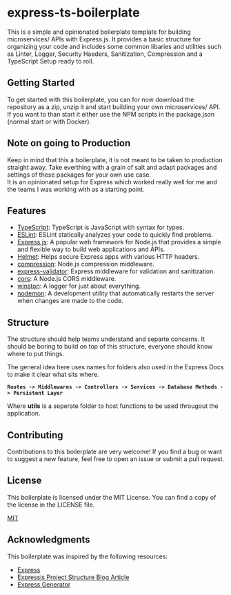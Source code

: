 # express-ts-boilerplate

This is a simple and opinionated boilerplate template for building microservices/ APIs with Express.js. It provides a basic structure for organizing your code and includes some common libaries and utilities such as Linter, Logger, Security Haeders, Sanitization, Compression and a TypeScript Setup ready to roll.

## Getting Started

To get started with this boilerplate, you can for now download the repository as a zip, unzip it and start building your own microservices/ API.
<br />
If you want to than start it either use the NPM scripts in the package.json (normal start or with Docker).

## Note on going to Production

Keep in mind that this a boilerplate, it is not meant to be taken to production straight away. Take everthing with a grain of salt and adapt packages and settings of these packages for your own use case. <br/>
It is an opinionated setup for Express which worked really well for me and the teams I was working with as a starting point.

## Features

- [TypeScript](https://www.typescriptlang.org/): TypeScript is JavaScript with syntax for types.
- [ESLint](https://eslint.org/): ESLint statically analyzes your code to quickly find problems.
- [Express.js](https://expressjs.com/): A popular web framework for Node.js that provides a simple and flexible way to build web applications and APIs.
- [Helmet](https://github.com/helmetjs/helmet): Helps secure Express apps with various HTTP headers.
- [compression](https://www.npmjs.com/package/compression): Node.js compression middleware.
- [express-validator](https://www.npmjs.com/package/express-validator): Express middleware for validation and sanitization.
- [cors](https://github.com/expressjs/cors): A Node.js CORS middleware.
- [winston](https://www.npmjs.com/package/winston): A logger for just about everything.
- [nodemon](https://www.npmjs.com/package/nodemon): A development utility that automatically restarts the server when changes are made to the code.

## Structure

The structure should help teams understand and separte concerns. It should be boring to build on top of this structure, everyone should know where to put things.

The general idea here uses names for folders also used in the Express Docs to make it clear what sits where.

<b>`Routes -> Middlewares -> Controllers -> Services -> Database Methods -> Persistent Layer`</b>

Where <b>utils</b> is a seperate folder to host functions to be used througout the application.

## Contributing

Contributions to this boilerplate are very welcome! If you find a bug or want to suggest a new feature, feel free to open an issue or submit a pull request.

## License

This boilerplate is licensed under the MIT License. You can find a copy of the license in the LICENSE file.

[MIT](LICENSE)

## Acknowledgments

This boilerplate was inspired by the following resources:

- [Express](https://github.com/expressjs/express)
- [Expressjs Project Structure Blog Article](https://blog.logrocket.com/organizing-express-js-project-structure-better-productivity/)
- [Express Generator](https://github.com/expressjs/generator)
